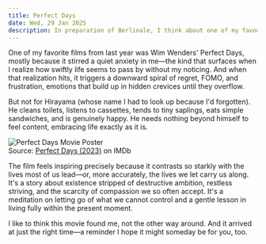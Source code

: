 ```yaml
---
title: Perfect Days
date: Wed, 29 Jan 2025 
description: In preparation of Berlinale, I think about one of my favourite films of 2023
---
```


One of my favorite films from last year was Wim Wenders' Perfect Days, mostly because it stirred a quiet anxiety in me—the kind that surfaces when I realize how swiftly life seems to pass by without my noticing. And when that realization hits, it triggers a downward spiral of regret, FOMO, and frustration, emotions that build up in hidden crevices until they overflow.

But not for Hirayama (whose name I had to look up because I'd forgotten). He cleans toilets, listens to cassettes, tends to tiny saplings, eats simple sandwiches, and is genuinely happy. He needs nothing beyond himself to feel content, embracing life exactly as it is.

<div class="movie-poster">
    <img src="https://m.media-amazon.com/images/M/MV5BNGVmODFkM2MtOTEzMy00MjFjLThjZmYtODMxZmI1MzcyNDkyXkEyXkFqcGc@._V1_.jpg" alt="Perfect Days Movie Poster">
    <div class="poster-credit">Source: <a href="https://www.imdb.com/title/tt27503384/">Perfect Days (2023)</a> on IMDb</div>
</div>

The film feels inspiring precisely because it contrasts so starkly with the lives most of us lead—or, more accurately, the lives we let carry us along. It's a story about existence stripped of destructive ambition, restless striving, and the scarcity of compassion we so often accept. It's a meditation on letting go of what we cannot control and a gentle lesson in living fully within the present moment.

I like to think this movie found me, not the other way around. And it arrived at just the right time—a reminder I hope it might someday be for you, too.